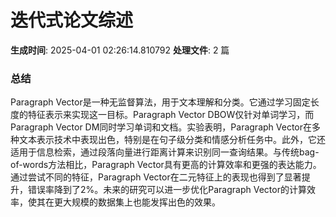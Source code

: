 # 迭代式论文综述

**生成时间**: 2025-04-01 02:26:14.810792
**处理文件**: 2 篇

### 总结

Paragraph Vector是一种无监督算法，用于文本理解和分类。它通过学习固定长度的特征表示来实现这一目标。Paragraph Vector DBOW仅针对单词学习，而Paragraph Vector DM同时学习单词和文档。实验表明，Paragraph Vector在多种文本表示技术中表现出色，特别是在句子级分类和情感分析任务中。此外，它还适用于信息检索，通过段落向量进行距离计算来识别同一查询结果。与传统bag-of-words方法相比，Paragraph Vector具有更高的计算效率和更强的表达能力。通过尝试不同的特征，Paragraph Vector在二元特征上的表现也得到了显著提升，错误率降到了2%。未来的研究可以进一步优化Paragraph Vector的计算效率，使其在更大规模的数据集上也能发挥出色的效果。